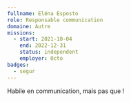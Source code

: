 ```yaml
---
fullname: Eléna Esposto
role: Responsable communication
domaine: Autre
missions:
  - start: 2021-10-04
    end: 2022-12-31
    status: independent
    employer: Octo
badges:
  - segur
---
```


Habile en communication, mais pas que !
